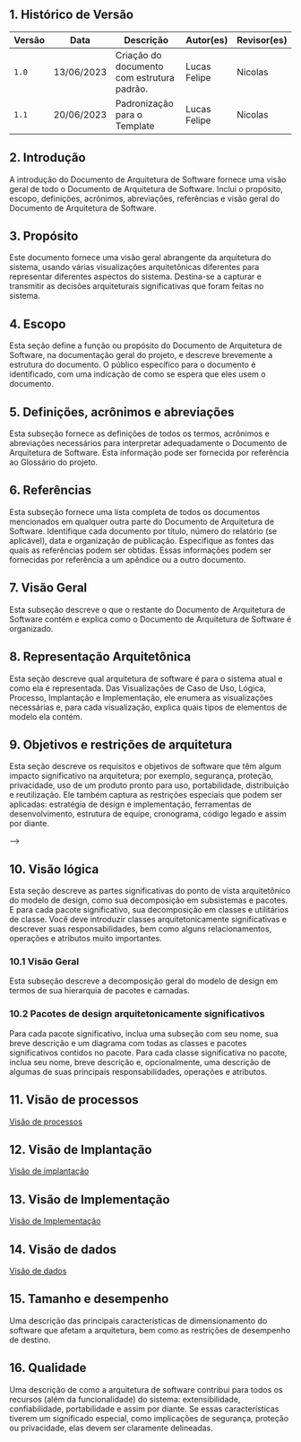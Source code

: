 <style>

body {counter-reset:section figuras;}

h2 {counter-reset:subsection;}

h2:before{
    counter-increment:section;
    content:counter(section) ". ";
}

h3:before{
    counter-increment:subsection;
    content:counter(section) "." counter(subsection) " ";
}

.legenda:before{
    counter-increment:figuras;
    content:"Figura " counter(section) ". ";
}

</style>

## Histórico de Versão

| Versão | Data       | Descrição                                  | Autor(es)    | Revisor(es) |
| ------ | ---------- | ------------------------------------------ | ------------ | ----------- |
| `1.0`  | 13/06/2023 | Criação do documento com estrutura padrão. | Lucas Felipe | Nicolas     |
| `1.1`  | 20/06/2023 | Padronização para o Template               | Lucas Felipe | Nicolas     |

## Introdução

A introdução do Documento de Arquitetura de Software fornece uma visão geral de todo o Documento de Arquitetura de Software. Inclui o propósito, escopo, definições, acrônimos, abreviações, referências e visão geral do Documento de Arquitetura de Software.

## Propósito

Este documento fornece uma visão geral abrangente da arquitetura do sistema, usando várias visualizações arquitetônicas diferentes para representar diferentes aspectos do sistema. Destina-se a capturar e transmitir as decisões arquiteturais significativas que foram feitas no sistema.

## Escopo

Esta seção define a função ou propósito do Documento de Arquitetura de Software, na documentação geral do projeto, e descreve brevemente a estrutura do documento. O público específico para o documento é identificado, com uma indicação de como se espera que eles usem o documento.

## Definições, acrônimos e abreviações

Esta subseção fornece as definições de todos os termos, acrônimos e abreviações necessários para interpretar adequadamente o Documento de Arquitetura de Software. Esta informação pode ser fornecida por referência ao Glossário do projeto.

## Referências

Esta subseção fornece uma lista completa de todos os documentos mencionados em qualquer outra parte do Documento de Arquitetura de Software. Identifique cada documento por título, número do relatório (se aplicável), data e organização de publicação. Especifique as fontes das quais as referências podem ser obtidas. Essas informações podem ser fornecidas por referência a um apêndice ou a outro documento.

## Visão Geral

Esta subseção descreve o que o restante do Documento de Arquitetura de Software contém e explica como o Documento de Arquitetura de Software é organizado.

## Representação Arquitetônica

Esta seção descreve qual arquitetura de software é para o sistema atual e como ela é representada. Das Visualizações de Caso de Uso, Lógica, Processo, Implantação e Implementação, ele enumera as visualizações necessárias e, para cada visualização, explica quais tipos de elementos de modelo ela contém.

## Objetivos e restrições de arquitetura

Esta seção descreve os requisitos e objetivos de software que têm algum impacto significativo na arquitetura; por exemplo, segurança, proteção, privacidade, uso de um produto pronto para uso, portabilidade, distribuição e reutilização. Ele também captura as restrições especiais que podem ser aplicadas: estratégia de design e implementação, ferramentas de desenvolvimento, estrutura de equipe, cronograma, código legado e assim por diante.

<!-- ## Visão de caso de uso <!-- - Podemos por no projeto como bonus, mas não conta como entregavel -->

<!-- Esta seção lista casos de uso ou cenários do modelo de casos de uso se eles representarem alguma funcionalidade central significativa do sistema final ou se tiverem uma grande cobertura arquitetônica - eles exercem muitos --> -->
<!--  -->

<!-- ### Realizações de Caso de Uso -->
<!--  -->
<!-- Esta seção ilustra como o software realmente funciona, fornecendo algumas realizações selecionadas de caso de uso (ou cenário) e explica como os vários elementos do modelo de design contribuem para sua funcionalidade. -->
<!--  -->
<!-- -Não necessariamente teremos de usar todas, apenas as que escolheremos, a ideia é adaptar as numerações de acordo-->

## Visão lógica

Esta seção descreve as partes significativas do ponto de vista arquitetônico do modelo de design, como sua decomposição em subsistemas e pacotes. E para cada pacote significativo, sua decomposição em classes e utilitários de classe. Você deve introduzir classes arquitetonicamente significativas e descrever suas responsabilidades, bem como alguns relacionamentos, operações e atributos muito importantes.

### Visão Geral

Esta subseção descreve a decomposição geral do modelo de design em termos de sua hierarquia de pacotes e camadas.

### Pacotes de design arquitetonicamente significativos

Para cada pacote significativo, inclua uma subseção com seu nome, sua breve descrição e um diagrama com todas as classes e pacotes significativos contidos no pacote.
Para cada classe significativa no pacote, inclua seu nome, breve descrição e, opcionalmente, uma descrição de algumas de suas principais responsabilidades, operações e atributos.

## Visão de processos

[Visão de processos](./processos.md ':include')

## Visão de Implantação

[Visão de implantação](./implantacao.md ':include')

## Visão de Implementação

[Visão de Implementação](./implementacao.md ':include')

## Visão de dados

[Visão de dados](./dados.md ':include')

## Tamanho e desempenho

Uma descrição das principais características de dimensionamento do software que afetam a arquitetura, bem como as restrições de desempenho de destino.

## Qualidade

Uma descrição de como a arquitetura de software contribui para todos os recursos (além da funcionalidade) do sistema: extensibilidade, confiabilidade, portabilidade e assim por diante. Se essas características tiverem um significado especial, como implicações de segurança, proteção ou privacidade, elas devem ser claramente delineadas.
